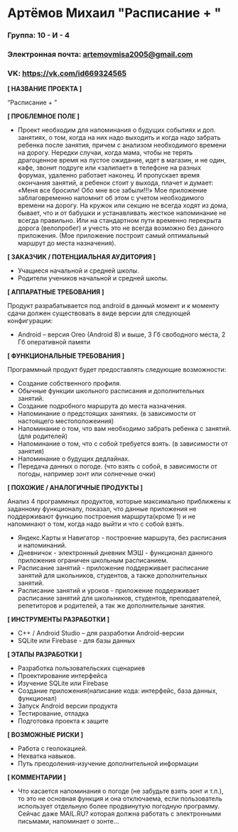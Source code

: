 # Артёмов Михаил "Расписание + "
### Группа: 10 - И - 4

### Электронная почта: artemovmisa2005@gmail.com

### VK: https://vk.com/id669324565 


**[ НАЗВАНИЕ ПРОЕКТА ]**

“Расписание + ”

**[ ПРОБЛЕМНОЕ ПОЛЕ ]**
* Проект необходим для напоминания о будущих событиях и доп. занятиях, о том, когда на них надо выходить и когда надо забрать ребенка после занятия, причем с анализом необходимого времени на дорогу. Нередки случаи, когда мама, чтобы не терять драгоценное время на пустое ожидание, идет в магазин, и не один, кафе, звонит подруге или «залипает» в телефоне на разных форумах, удаленно работает наконец. И пропускает время окончания занятий, а ребенок стоит у выхода, плачет и думает: «Меня все бросили! Обо мне все забыли!!!» Мое приложение заблаговременно напомнит об этом с учетом необходимого времени на дорогу. На кружок или секцию не всегда ходят из дома, бывает, что и от бабушки и устанавливать жесткое напоминание не всегда правильно. Или на стандартном пути временно перекрыта дорога (велопробег) и учесть это не всегда возможно без данного приложения. (Мое приложение построит самый оптимальный маршрут до места назначения).

**[ ЗАКАЗЧИК / ПОТЕНЦИАЛЬНАЯ АУДИТОРИЯ ]**

* Учащиеся начальной и средней школы.
* Родители учеников начальной и средней школы.

**[ АППАРАТНЫЕ ТРЕБОВАНИЯ ]**

Продукт разрабатывается под android в данный момент и к моменту сдачи должен существовать в виде версии для следующей конфигурации:
* Android – версия Oreo (Android 8) и выше, 3 Гб свободного места, 2 Гб оперативной памяти

**[ ФУНКЦИОНАЛЬНЫЕ ТРЕБОВАНИЯ ]**

 Программный продукт будет предоставлять следующие возможности:
* Создание собственного профиля.
*	Обычные функции школьного расписания и дополнительных занятий.
*	Создание подробного маршрута до места назначения.
*	Напоминание о предстоящих занятиях. (в зависимости от настоящего местоположеиния)
*	Напоминание о том, что вам необходимо забрать ребенка с занятий.(для родителей)
*	Напоминание о том, что с собой требуется взять. (в зависимости от занятия)
*	Напоминание о будущих дедлайнах.
*	Передача данных о погоде. (что взять с собой, в зависимости от погоды, например зонт или солнечные очки)


**[ ПОХОЖИЕ / АНАЛОГИЧНЫЕ ПРОДУКТЫ ]**

Анализ 4 программных продуктов, которые максимально приближены к заданному функционалу, показал, что данные приложения не поддерживают функцию построения маршрута(кроме 1) и не напоминают о том, когда надо выйти и что с собой взять.
* Яндекс.Карты и Навигатор - построение маршрута, без расписания и напоминаний.
* Дневничок - электронный дневник МЭШ - функционал данного приложения ограничен школьным расписанием.
* Расписание занятий - приложение поддерживает расписание занятий для школьников, студентов, а также дополнительных занятий.
* Расписание занятий и уроков - приложение поддерживает расписание занятий для школьников, студентов, преподавателей, репетиторов и родителей, а так же дополнительные занятия.
 
**[ ИНСТРУМЕНТЫ РАЗРАБОТКИ ]**

*	C++ / Android Studio – для разработки Android-версии
*	SQLite или Firebase - для базы данных

**[ ЭТАПЫ РАЗРАБОТКИ ]**

*	Разработка пользовательских сценариев
*	Проектирование интерфейса
*	Изучение SQLite или Firebase
*	Создание приложения(написание кода: интерфейс, база данных, функционал)
*	Запуск Android версии продукта
*	Тестирование, отладка
*	Подготовка проекта к защите

**[ ВОЗМОЖНЫЕ РИСКИ ]**

* Работа с геолокацией.
* Нехватка навыков.
* Путь преодоления-изучение дополнительной информации

**[ КОММЕНТАРИИ ]**
* Что касается напоминания о погоде (не забудьте взять зонт и т.п.), то это не основная функция и она отключаема, если пользователь использует отдельную более продвинутую погодную программу. Сейчас даже MAIL.RU? которая должна работать с электронными письмами, напоминает о зонте…
